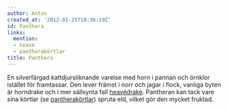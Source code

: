 ```yaml
---
author: Anton
created_at: '2012-01-25T18:36:19Z'
id: Panthera
links:
  mention:
  - heavé
  - pantherakörtlar
title: Panthera
---
```


En silverfärgad kattdjursliknande varelse med horn i pannan och örnklor istället för framtassar. Den
lever främst i norr och jagar i flock, vanliga byten är horndrake och i mer sällsynta fall
[heavédrake]. Pantheran kan tack vare sina körtlar (se [pantherakörtlar]) spruta eld, vilket gör den
mycket fruktad.

  [heavédrake]: heavé
  [pantherakörtlar]: pantherakörtlar
